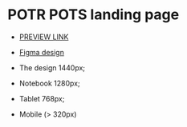 # POTR POTS landing page

- [PREVIEW LINK](https://chri911.github.io/PotrPots/)
- [Figma design](https://www.figma.com/file/B4inXKHcMH3ChrTnXEJKS1/POTR-POTS-(Copy)?node-id=0%3A1)


- The design 1440px;
- Notebook 1280px;
- Tablet 768px;
- Mobile (> 320px)
